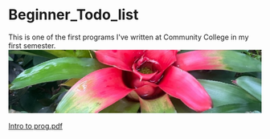 # Beginner_Todo_list
This is one of the first programs I've written at Community College in my first semester.
<img src='https://raw.githubusercontent.com/nicdoescomp/Images/refs/heads/main/flower.jpeg' alt="Image Banner">

[Intro to prog.pdf](https://github.com/user-attachments/files/18544425/Intro.to.prog.pdf)
